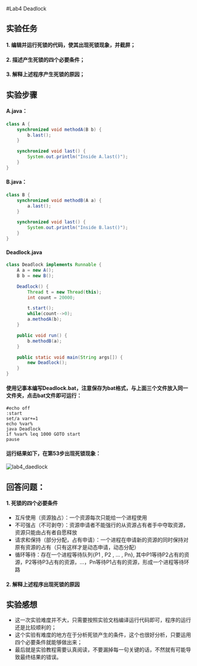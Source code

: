#Lab4 Deadlock

## 实验任务
####  1. 编辑并运行死锁的代码，使其出现死锁现象，并截屏；
####  2. 描述产生死锁的四个必要条件；
####  3. 解释上述程序产生死锁的原因；

## 实验步骤
#### A.java：
```java
class A {
	synchronized void methodA(B b) {
		b.last();
	}

	synchronized void last() {
		System.out.println("Inside A.last()");
	}
}
```
#### B.java：
```java
class B {
	synchronized void methodB(A a) {
		a.last();
	}

	synchronized void last() {
		System.out.println("Inside B.last()");
	}
}
```
#### Deadlock.java
```java
class Deadlock implements Runnable {
	A a = new A();
	B b = new B();

	Deadlock() {
		Thread t = new Thread(this);
		int count = 20000;

		t.start();
		while(count-->0);
		a.methodA(b);
	}

	public void run() {
		b.methodB(a);
	}

	public static void main(String args[]) {
		new Deadlock();
	}
}
```
#### 使用记事本编写Deadlock.bat，注意保存为bat格式，与上面三个文件放入同一文件夹，点击bat文件即可运行：
```
#echo off
:start
set/a var+=1
echo %var%
java Deadlock
if %var% leq 1000 GOTO start
pause
```
#### 运行结果如下，在第53步出现死锁现象：
![lab4_daedlock](https://cloud.githubusercontent.com/assets/17469236/20212224/f1395526-a83c-11e6-9bba-0994f39ee0e7.png)


## 回答问题：
#### 1. 死锁的四个必要条件
* 互斥使用（资源独占）：一个资源每次只能给一个进程使用 
* 不可强占（不可剥夺）：资源申请者不能强行的从资源占有者手中夺取资源，资源只能由占有者自愿释放 
* 请求和保持（部分分配，占有申请）：一个进程在申请新的资源的同时保持对原有资源的占有（只有这样才是动态申请，动态分配） 
* 循环等待：存在一个进程等待队列{P1 , P2 , … , Pn}, 其中P1等待P2占有的资源，P2等待P3占有的资源，…，Pn等待P1占有的资源，形成一个进程等待环路

#### 2. 解释上述程序出现死锁的原因



## 实验感想
* 这一次实验难度并不大，只需要按照实验文档编译运行代码即可，程序的运行还是比较顺利的；
* 这个实验有难度的地方在于分析死锁产生的条件，这个也很好分析，只要运用四个必要条件就能够做出来；
* 最后就是实验教程需要认真阅读，不要漏掉每一句关键的话，不然就有可能导致最终结果的错误。
